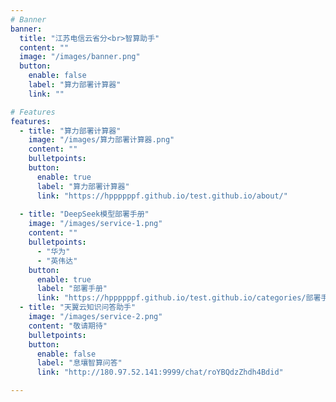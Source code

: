 ```yaml
---
# Banner
banner:
  title: "江苏电信云省分<br>智算助手"
  content: ""
  image: "/images/banner.png"
  button:
    enable: false
    label: "算力部署计算器"
    link: ""

# Features
features:
  - title: "算力部署计算器"
    image: "/images/算力部署计算器.png"
    content: ""
    bulletpoints:
    button:
      enable: true
      label: "算力部署计算器"
      link: "https://hppppppf.github.io/test.github.io/about/"
    
  - title: "DeepSeek模型部署手册"
    image: "/images/service-1.png"
    content: ""
    bulletpoints:
      - "华为"
      - "英伟达"
    button:
      enable: true
      label: "部署手册"
      link: "https://hppppppf.github.io/test.github.io/categories/部署手册/"
  - title: "天翼云知识问答助手"
    image: "/images/service-2.png"
    content: "敬请期待"
    bulletpoints:
    button:
      enable: false
      label: "息壤智算问答"
      link: "http://180.97.52.141:9999/chat/roYBQdzZhdh4Bdid"

---
```

